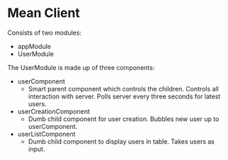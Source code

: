 # Mean Client

Consists of two modules:
- appModule
- UserModule

The UserModule is made up of three components:
- userComponent
  - Smart parent component which controls the children. Controls all interaction with server. Polls server every three seconds for latest users.
- userCreationComponent
  - Dumb child component for user creation. Bubbles new user up to userComponent.
- userListComponent
  - Dumb child component to display users in table. Takes users as input.
